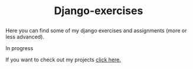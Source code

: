 
# <p align=center> <a name="top">Django-exercises </a></p>  

Here you can find some of my django exercises and assignments (more or less advanced).

In progress

If you want to check out my projects [click here.](https://github.com/krzysztofgrabczynski)

